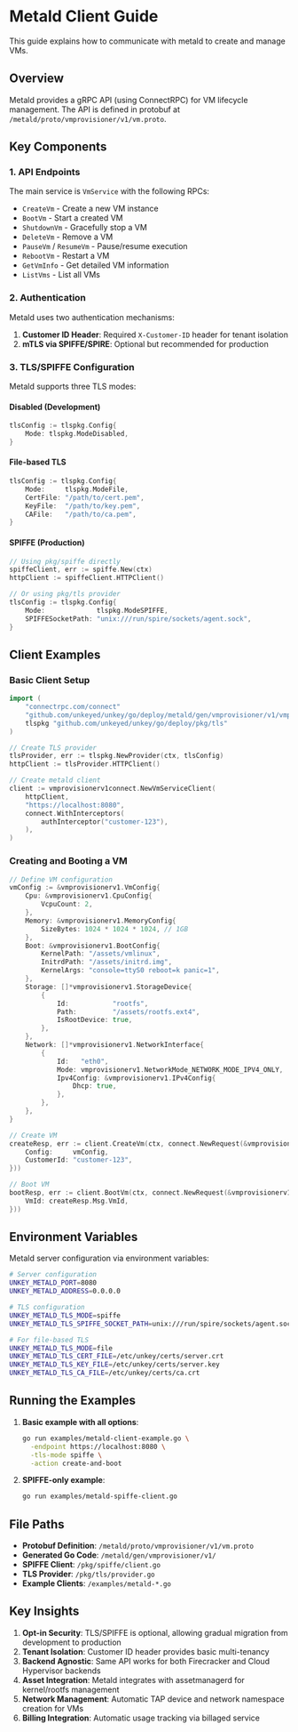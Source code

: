 # Metald Client Guide

This guide explains how to communicate with metald to create and manage VMs.

## Overview

Metald provides a gRPC API (using ConnectRPC) for VM lifecycle management. The API is defined in protobuf at `/metald/proto/vmprovisioner/v1/vm.proto`.

## Key Components

### 1. API Endpoints

The main service is `VmService` with the following RPCs:
- `CreateVm` - Create a new VM instance
- `BootVm` - Start a created VM
- `ShutdownVm` - Gracefully stop a VM
- `DeleteVm` - Remove a VM
- `PauseVm` / `ResumeVm` - Pause/resume execution
- `RebootVm` - Restart a VM
- `GetVmInfo` - Get detailed VM information
- `ListVms` - List all VMs

### 2. Authentication

Metald uses two authentication mechanisms:

1. **Customer ID Header**: Required `X-Customer-ID` header for tenant isolation
2. **mTLS via SPIFFE/SPIRE**: Optional but recommended for production

### 3. TLS/SPIFFE Configuration

Metald supports three TLS modes:

#### Disabled (Development)
```go
tlsConfig := tlspkg.Config{
    Mode: tlspkg.ModeDisabled,
}
```

#### File-based TLS
```go
tlsConfig := tlspkg.Config{
    Mode:     tlspkg.ModeFile,
    CertFile: "/path/to/cert.pem",
    KeyFile:  "/path/to/key.pem",
    CAFile:   "/path/to/ca.pem",
}
```

#### SPIFFE (Production)
```go
// Using pkg/spiffe directly
spiffeClient, err := spiffe.New(ctx)
httpClient := spiffeClient.HTTPClient()

// Or using pkg/tls provider
tlsConfig := tlspkg.Config{
    Mode:             tlspkg.ModeSPIFFE,
    SPIFFESocketPath: "unix:///run/spire/sockets/agent.sock",
}
```

## Client Examples

### Basic Client Setup

```go
import (
    "connectrpc.com/connect"
    "github.com/unkeyed/unkey/go/deploy/metald/gen/vmprovisioner/v1/vmprovisionerv1connect"
    tlspkg "github.com/unkeyed/unkey/go/deploy/pkg/tls"
)

// Create TLS provider
tlsProvider, err := tlspkg.NewProvider(ctx, tlsConfig)
httpClient := tlsProvider.HTTPClient()

// Create metald client
client := vmprovisionerv1connect.NewVmServiceClient(
    httpClient,
    "https://localhost:8080",
    connect.WithInterceptors(
        authInterceptor("customer-123"),
    ),
)
```

### Creating and Booting a VM

```go
// Define VM configuration
vmConfig := &vmprovisionerv1.VmConfig{
    Cpu: &vmprovisionerv1.CpuConfig{
        VcpuCount: 2,
    },
    Memory: &vmprovisionerv1.MemoryConfig{
        SizeBytes: 1024 * 1024 * 1024, // 1GB
    },
    Boot: &vmprovisionerv1.BootConfig{
        KernelPath: "/assets/vmlinux",
        InitrdPath: "/assets/initrd.img",
        KernelArgs: "console=ttyS0 reboot=k panic=1",
    },
    Storage: []*vmprovisionerv1.StorageDevice{
        {
            Id:           "rootfs",
            Path:         "/assets/rootfs.ext4",
            IsRootDevice: true,
        },
    },
    Network: []*vmprovisionerv1.NetworkInterface{
        {
            Id:   "eth0",
            Mode: vmprovisionerv1.NetworkMode_NETWORK_MODE_IPV4_ONLY,
            Ipv4Config: &vmprovisionerv1.IPv4Config{
                Dhcp: true,
            },
        },
    },
}

// Create VM
createResp, err := client.CreateVm(ctx, connect.NewRequest(&vmprovisionerv1.CreateVmRequest{
    Config:     vmConfig,
    CustomerId: "customer-123",
}))

// Boot VM
bootResp, err := client.BootVm(ctx, connect.NewRequest(&vmprovisionerv1.BootVmRequest{
    VmId: createResp.Msg.VmId,
}))
```

## Environment Variables

Metald server configuration via environment variables:

```bash
# Server configuration
UNKEY_METALD_PORT=8080
UNKEY_METALD_ADDRESS=0.0.0.0

# TLS configuration
UNKEY_METALD_TLS_MODE=spiffe
UNKEY_METALD_TLS_SPIFFE_SOCKET_PATH=unix:///run/spire/sockets/agent.sock

# For file-based TLS
UNKEY_METALD_TLS_MODE=file
UNKEY_METALD_TLS_CERT_FILE=/etc/unkey/certs/server.crt
UNKEY_METALD_TLS_KEY_FILE=/etc/unkey/certs/server.key
UNKEY_METALD_TLS_CA_FILE=/etc/unkey/certs/ca.crt
```

## Running the Examples

1. **Basic example with all options**:
   ```bash
   go run examples/metald-client-example.go \
     -endpoint https://localhost:8080 \
     -tls-mode spiffe \
     -action create-and-boot
   ```

2. **SPIFFE-only example**:
   ```bash
   go run examples/metald-spiffe-client.go
   ```

## File Paths

- **Protobuf Definition**: `/metald/proto/vmprovisioner/v1/vm.proto`
- **Generated Go Code**: `/metald/gen/vmprovisioner/v1/`
- **SPIFFE Client**: `/pkg/spiffe/client.go`
- **TLS Provider**: `/pkg/tls/provider.go`
- **Example Clients**: `/examples/metald-*.go`

## Key Insights

1. **Opt-in Security**: TLS/SPIFFE is optional, allowing gradual migration from development to production
2. **Tenant Isolation**: Customer ID header provides basic multi-tenancy
3. **Backend Agnostic**: Same API works for both Firecracker and Cloud Hypervisor backends
4. **Asset Integration**: Metald integrates with assetmanagerd for kernel/rootfs management
5. **Network Management**: Automatic TAP device and network namespace creation for VMs
6. **Billing Integration**: Automatic usage tracking via billaged service